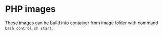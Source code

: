 # PHP images
These images can be build into container from image folder with command `bash control.sh start`.
